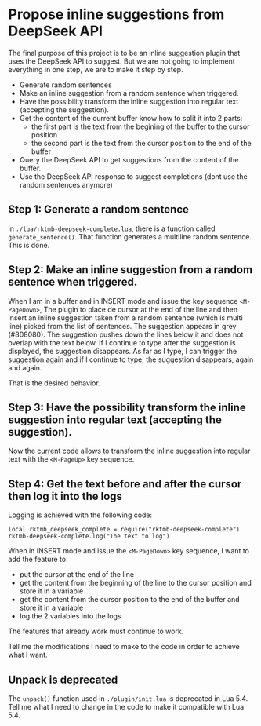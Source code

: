# Propose inline suggestions from DeepSeek API

The final purpose of this project is to be an inline suggestion plugin that uses the DeepSeek API to suggest.
But we are not going to implement everything in one step, we are to make it step by step.

- Generate random sentences
- Make an inline suggestion from a random sentence when triggered.
- Have the possibility transform the inline suggestion into regular text (accepting the suggestion).
- Get the content of the current buffer know how to split it into 2 parts: 
    - the first part is the text from the begining of the buffer to the cursor position
    - the second part is the text from the cursor position to the end of the buffer
- Query the DeepSeek API to get suggestions from the content of the buffer.
- Use the DeepSeek API response to suggest completions (dont use the random sentences anymore)

## Step 1: Generate a random sentence

in `./lua/rktmb-deepseek-complete.lua`, there is a function called `generate_sentence()`.
That function generates a multiline random sentence.
This is done.

## Step 2: Make an inline  suggestion from a random sentence when triggered.

When I am in a buffer and in INSERT mode and issue the key sequence `<M-PageDown>`,
The plugin to place de cursor at the end of the line and then insert an inline suggestion 
taken from a random sentence (which is multi line) picked from the list of sentences.
The suggestion appears in grey (#808080).
The suggestion pushes down the lines below it and does not overlap with the text below.
If I continue to type after the suggestion is displayed, the suggestion disappears.
As far as I type, I can trigger the suggestion again and if I continue to type, the suggestion disappears, again and again.

That is the desired behavior.

## Step 3: Have the possibility transform the inline suggestion into regular text (accepting the suggestion).

Now the current code allows to transform the inline suggestion into regular text with the `<M-PageUp>` key sequence.

## Step 4: Get the text before and after the cursor then log it into the logs

Logging is achieved with the following code:

```
local rktmb_deepseek_complete = require("rktmb-deepseek-complete")
rktmb-deepseek-complete.log("The text to log")
```

When in INSERT mode and issue the `<M-PageDown>` key sequence, I want to add the feature to:
- put the cursor at the end of the line
- get the content from the beginning of the line to the cursor position and store it in a variable
- get the content from the cursor position to the end of the buffer and store it in a variable
- log the 2 variables into the logs

The features that already work must continue to work.

Tell me the modifications I need to make to the code in order to achieve what I want.

## Unpack is deprecated

The `unpack()` function used in `./plugin/init.lua` is deprecated in Lua 5.4.
Tell me what I need to change in the code to make it compatible with Lua 5.4.
